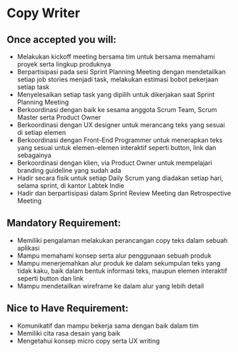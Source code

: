 # Copy Writer

## Once accepted you will:

- Melakukan kickoff meeting bersama tim untuk bersama memahami proyek serta lingkup produknya
- Berpartisipasi pada sesi Sprint Planning Meeting dengan mendetailkan setiap job stories menjadi 
  task, melakukan estimasi bobot pekerjaan setiap task
- Menyelesaikan setiap task yang dipilih untuk dikerjakan saat Sprint Planning Meeting  
- Berkoordinasi dengan baik ke sesama anggota Scrum Team, Scrum Master serta Product Owner
- Berkoordinasi dengan UX designer untuk merancang teks yang sesuai di setiap elemen
- Berkoordinasi dengan Front-End Programmer untuk menerapkan teks yang sesuai untuk elemen-elemen 
  interaktif seperti button, link dan sebagainya
- Berkoordinasi dengan klien, via Product Owner untuk mempelajari branding guideline yang sudah ada
- Hadir secara fisik untuk setiap Daily Scrum yang diadakan setiap hari, selama sprint, di kantor 
  Labtek Indie
- Hadir dan berpartisipasi dalam Sprint Review Meeting dan Retrospective Meeting

## Mandatory Requirement:

- Memiliki pengalaman melakukan perancangan copy teks dalam sebuah aplikasi
- Mampu memahami konsep serta alur penggunaan sebuah produk
- Mampu menerjemahkan alur produk ke dalam sekumpulan teks yang tidak kaku, baik dalam bentuk 
  informasi teks, maupun elemen interaktif seperti button dan link
- Mampu mendetailkan wireframe ke dalam alur yang lebih detail
 
## Nice to Have Requirement:

- Komunikatif dan mampu bekerja sama dengan baik dalam tim
- Memiliki cita rasa desain yang baik
- Mengetahui konsep micro copy serta UX writing